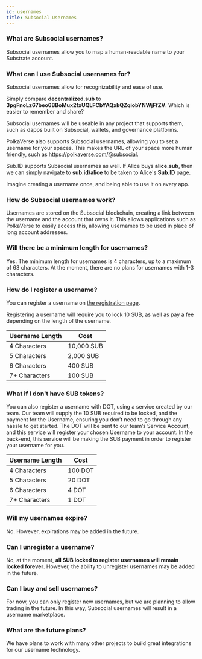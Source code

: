 ```yaml
---
id: usernames
title: Subsocial Usernames
---
```


### What are Subsocial usernames?
Subsocial usernames allow you to map a human-readable name to your Substrate account.

### What can I use Subsocial usernames for?
Subsocial usernames allow for recognizability and ease of use.

Simply compare **decentralized.sub** to **3pgFnoLz67beo6BBoMux2fxUQLFCbYAQxkQZqiobYNWjFfZV**. 
Which is easier to remember and share?

Subsocial usernames will be useable in any project that supports them, 
such as dapps built on Subsocial, wallets, and governance platforms.

PolkaVerse also supports Subsocial usernames, allowing you to set a username for your spaces. 
This makes the URL of your space more human friendly, such as https://polkaverse.com/@subsocial.

Sub.ID supports Subsocial usernames as well. If Alice buys **alice.sub**, 
then we can simply navigate to **sub.id/alice** to be taken to Alice's **Sub.ID** page.

Imagine creating a username once, and being able to use it on every app.

### How do Subsocial usernames work?
Usernames are stored on the Subsocial blockchain, creating a link between the username and the account that owns it.
This allows applications such as PolkaVerse to easily access this, 
allowing usernames to be used in place of long account addresses.

### Will there be a minimum length for usernames?
Yes. The minimum length for usernames is 4 characters, up to a maximum of 63 characters. 
At the moment, there are no plans for usernames with 1-3 characters.

### How do I register a username?
You can register a username on [the registration page](https://polkaverse.com/dd).

Registering a username will require you to lock 10 SUB, as well as pay a fee depending on the length of the username.

| Username Length | Cost |
|--|--|
| 4 Characters | 10,000 SUB |
| 5 Characters | 2,000 SUB |
| 6 Characters | 400 SUB |
| 7+ Characters | 100 SUB |

### What if I don't have SUB tokens?
You can also register a username with DOT, using a service created by our team. 
Our team will supply the 10 SUB required to be locked, and the payment for the Username, 
ensuring you don’t need to go through any hassle to get started. The DOT will be sent to our team’s Service Account, 
and this service will register your chosen Username to your account. 
In the back-end, this service will be making the SUB payment in order to register your username for you.

| Username Length | Cost |
|--|--|
| 4 Characters | 100 DOT |
| 5 Characters | 20 DOT |
| 6 Characters | 4 DOT |
| 7+ Characters | 1 DOT |

### Will my usernames expire?
No. However, expirations may be added in the future.

### Can I unregister a username?
No, at the moment, **all SUB locked to register usernames will remain locked forever**. 
However, the ability to unregister usernames may be added in the future.

### Can I buy and sell usernames?
For now, you can only register new usernames, but we are planning to allow trading in the future. 
In this way, Subsocial usernames will result in a username marketplace. 

### What are the future plans?
We have plans to work with many other projects to build great integrations for our username technology.
